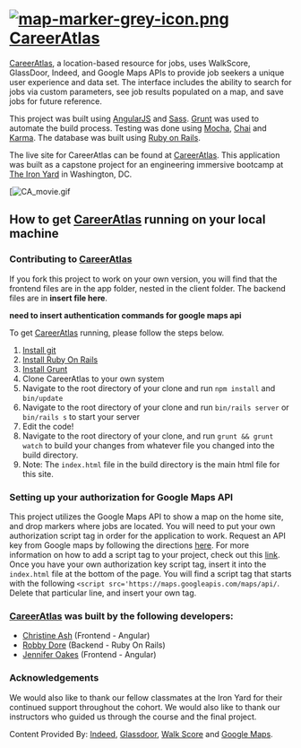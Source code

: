 # [![map-marker-grey-icon.png](https://s15.postimg.org/p2cn1j797/map-marker-grey-icon.png)](https://postimg.org/image/zcf20rx4n/) [CareerAtlas](https://careeratlas.herokuapp.com/)

[CareerAtlas](https://careeratlas.herokuapp.com/), a location-based resource for jobs, uses WalkScore, GlassDoor, Indeed, and Google Maps APIs to provide job seekers a unique user experience and data set. The interface includes the ability to search for jobs via custom parameters, see job results populated on a map, and save jobs for future reference.

This project was built using [AngularJS](https://angularjs.org/) and [Sass](http://sass-lang.com/). [Grunt](http://gruntjs.com/) was used to automate the build process. Testing was done using [Mocha](https://mochajs.org/), [Chai](http://chaijs.com/) and [Karma](https://karma-runner.github.io/0.13/index.html). The database was built using [Ruby on Rails](http://rubyonrails.org/).

The live site for CareerAtlas can be found at [CareerAtlas](https://careeratlas.herokuapp.com/). This application was built as a capstone project for an engineering immersive bootcamp at [The Iron Yard](https://www.theironyard.com/) in Washington, DC.

[![CA_movie.gif](https://s1.postimg.org/jq6a5t3u7/CA_movie.gif)

## How to get [CareerAtlas](https://careeratlas.herokuapp.com/) running on your local machine ##


### Contributing to [CareerAtlas](https://careeratlas.herokuapp.com/) ###

If you fork this project to work on your own version, you will find that the frontend files are in the app folder, nested in the client folder. The backend files are in **insert file here**.

**need to insert authentication commands for google maps api**

To get [CareerAtlas](https://careeratlas.herokuapp.com/) running, please follow the steps below.<br>
1. [Install git](http://git-scm.com)
2. [Install Ruby On Rails](http://rubyonrails.org/)
3. [Install Grunt](http://gruntjs.com)
4. Clone CareerAtlas to your own system
5. Navigate to the root directory of your clone and run `npm install` and `bin/update`
6. Navigate to the root directory of your clone and run `bin/rails server` or `bin/rails s` to start your server
7. Edit the code!
8. Navigate to the root directory of your clone, and run `grunt && grunt watch` to build your changes from whatever file you changed into the build directory.
9. Note: The `index.html` file in the build directory is the main html file for this site.

### Setting up your authorization for Google Maps API ###
This project utilizes the Google Maps API to show a map on the home site, and drop markers where jobs are located. You will need to put your own authorization script tag in order for the application to work. Request an API key from Google maps by following the directions [here](https://support.google.com/googleapi/answer/6158862). For more information on how to add a script tag to your project, check out this [link](https://developers.google.com/maps/documentation/javascript/adding-a-google-map). Once you have your own authorization key script tag, insert it into the `index.html` file at the bottom of the page. You will find a script tag that starts with the following `<script src='https://maps.googleapis.com/maps/api/`. Delete that particular line, and insert your own tag. 

### [CareerAtlas](https://careeratlas.herokuapp.com/) was built by the following developers:

* [Christine Ash](https://www.linkedin.com/in/christine-ash-5a21743b/) (Frontend - Angular)
* [Robby Dore](https://www.linkedin.com/in/robby-dore-61b88910b/) (Backend - Ruby On Rails)
* [Jennifer Oakes](https://www.linkedin.com/in/jennifernicoleoakes/) (Frontend - Angular)

### Acknowledgements ###

We would also like to thank our fellow classmates at the Iron Yard for their continued support throughout the cohort. We would also like to thank our instructors who guided us through the course and the final project.

Content Provided By: [Indeed](https://www.indeed.com), [Glassdoor](http://www.glassdoor.com), [Walk Score](https://www.walkscore.com/) and [Google Maps](http://www.googlemaps.com).
